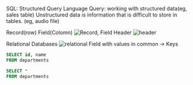 SQL: Structured Query Language
Query: working with structured data(eg, sales table)
Unstructured data is information that is difficult to store in tables. (eg, audio file)


Record(row)
Field(Colomn)
![Record, Field](https://lecontent.sololearn.com/material-images/864ab42ea7cf47fbb7384de8fbc43ba1-1.01.07.png)
Header
![header](https://lecontent.sololearn.com/material-images/cef6618410db4c8ab97afc5fd2bb1826-1.01.10.png)

Relational Databases
![relational](https://lecontent.sololearn.com/material-images/c28c80c4c08b4c0cae5d6f79824d6d3a-1.03.03.png)
Field with values in common -> Keys

```sql
SELECT id, name 
FROM departments
```
```sql
SELECT *
FROM departments
```
